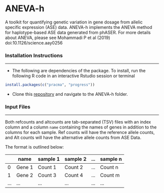 # ANEVA-h

A toolkit for quantifying genetic variation in gene dosage from allelic specific expression (ASE) data. ANEVA-h implements the ANEVA method for haplotype-based ASE data generated from phASER. For more details about ANEVA, please see Mohammadi P et al (2019) doi:10.1126/science.aay0256

### Installation Instructions
***

* The following are dependencies of the package. To install, run the following R code in an interactive Rstudio session or terminal
``` R
install.packages(c("pracma", "progress"))
```

* Clone this [repository](https://github.com/ejsong37/ANEVA-h/) and navigate to the ANEVA-h folder.  

### Input Files
***

Both refcounts and altcounts are tab-separated (TSV) files with an index column and a column `name` containing the names of genes in addition to the columns for each sample. Ref counts will have the reference allele counts, and Alt counts will have the alternative allele counts from ASE Data.

The format is outlined below:

|   | name   | sample 1 | sample 2 | ... | sample n |
| - | ------ | -------- | -------- | --- | -------- |
| 0 | Gene 1 | Count 1  | Count 2  | ... | Count n  |
| 1 | Gene 2 | Count 3  | Count 4  | ... | Count m  |
| ... | ... | ... | ... | ... | ... |



